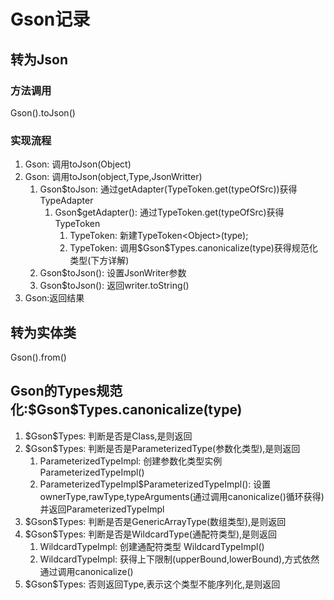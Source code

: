 # Gson记录

## 转为Json

### 方法调用

Gson().toJson()

### 实现流程

1. Gson: 调用toJson(Object)
2. Gson: 调用toJson(object,Type,JsonWritter)
   1. Gson$toJson: 通过getAdapter(TypeToken.get(typeOfSrc))获得TypeAdapter
      1. Gson$getAdapter(): 通过TypeToken.get(typeOfSrc)获得TypeToken
         1. TypeToken: 新建TypeToken\<Object>(type);
         2. TypeToken: 调用\$Gson$Types.canonicalize(type)获得规范化类型(下方详解)
   2. Gson$toJson(): 设置JsonWriter参数
   3. Gson$toJson(): 返回writer.toString()
3. Gson:返回结果

## 转为实体类

Gson().from()

## Gson的Types规范化:\$Gson$Types.canonicalize(type)

1. \$Gson$Types: 判断是否是Class,是则返回
2. \$Gson$Types: 判断是否是ParameterizedType(参数化类型),是则返回
   1. ParameterizedTypeImpl: 创建参数化类型实例 ParameterizedTypeImpl()
   2. ParameterizedTypeImpl$ParameterizedTypeImpl(): 设置ownerType,rawType,typeArguments(通过调用canonicalize()循环获得)并返回ParameterizedTypeImpl
3. \$Gson$Types: 判断是否是GenericArrayType(数组类型),是则返回
4. \$Gson$Types: 判断是否是WildcardType(通配符类型),是则返回
   1. WildcardTypeImpl: 创建通配符类型 WildcardTypeImpl()
   2. WildcardTypeImpl: 获得上下限制(upperBound,lowerBound),方式依然通过调用canonicalize()
5. \$Gson$Types: 否则返回Type,表示这个类型不能序列化,是则返回
